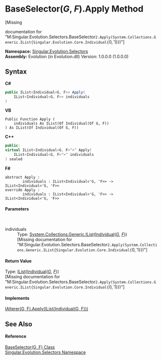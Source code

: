 # BaseSelector(*G*, *F*).Apply Method 
 

\[Missing <summary> documentation for "M:Singular.Evolution.Selectors.BaseSelector`2.Apply(System.Collections.Generic.IList{Singular.Evolution.Core.Individual{`0,`1}})"\]

**Namespace:**&nbsp;<a href="8320b82a-6d2b-3b02-4fba-371d18ff3e24">Singular.Evolution.Selectors</a><br />**Assembly:**&nbsp;Evolution (in Evolution.dll) Version: 1.0.0.0 (1.0.0.0)

## Syntax

**C#**<br />
``` C#
public IList<Individual<G, F>> Apply(
	IList<Individual<G, F>> individuals
)
```

**VB**<br />
``` VB
Public Function Apply ( 
	individuals As IList(Of Individual(Of G, F))
) As IList(Of Individual(Of G, F))
```

**C++**<br />
``` C++
public:
virtual IList<Individual<G, F>^>^ Apply(
	IList<Individual<G, F>^>^ individuals
) sealed
```

**F#**<br />
``` F#
abstract Apply : 
        individuals : IList<Individual<'G, 'F>> -> IList<Individual<'G, 'F>> 
override Apply : 
        individuals : IList<Individual<'G, 'F>> -> IList<Individual<'G, 'F>> 
```


#### Parameters
&nbsp;<dl><dt>individuals</dt><dd>Type: <a href="http://msdn2.microsoft.com/en-us/library/5y536ey6" target="_blank">System.Collections.Generic.IList</a>(<a href="afb26626-7779-18a2-0296-c5579e7867df">Individual</a>(<a href="b07f8aa3-7d64-f29a-64c9-092c29e89b7e">*G*</a>, <a href="b07f8aa3-7d64-f29a-64c9-092c29e89b7e">*F*</a>))<br />\[Missing <param name="individuals"/> documentation for "M:Singular.Evolution.Selectors.BaseSelector`2.Apply(System.Collections.Generic.IList{Singular.Evolution.Core.Individual{`0,`1}})"\]</dd></dl>

#### Return Value
Type: <a href="http://msdn2.microsoft.com/en-us/library/5y536ey6" target="_blank">IList</a>(<a href="afb26626-7779-18a2-0296-c5579e7867df">Individual</a>(<a href="b07f8aa3-7d64-f29a-64c9-092c29e89b7e">*G*</a>, <a href="b07f8aa3-7d64-f29a-64c9-092c29e89b7e">*F*</a>))<br />\[Missing <returns> documentation for "M:Singular.Evolution.Selectors.BaseSelector`2.Apply(System.Collections.Generic.IList{Singular.Evolution.Core.Individual{`0,`1}})"\]

#### Implements
<a href="184184a2-a6a0-3167-760a-9884918045be">IAlterer(G, F).Apply(IList(Individual(G, F)))</a><br />

## See Also


#### Reference
<a href="b07f8aa3-7d64-f29a-64c9-092c29e89b7e">BaseSelector(G, F) Class</a><br /><a href="8320b82a-6d2b-3b02-4fba-371d18ff3e24">Singular.Evolution.Selectors Namespace</a><br />